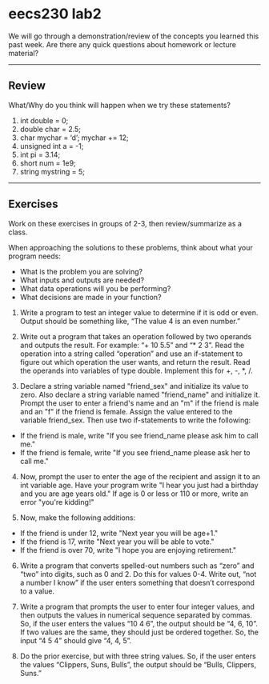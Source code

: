 # eecs230 lab2

We will go through a demonstration/review of the concepts you learned this past week.
Are there any quick questions about homework or lecture material?

--------------
Review
--------------

What/Why do you think will happen when we try these statements?

1. int double = 0;
2. double char = 2.5;
3. char mychar = ‘d’; mychar += 12;
4. unsigned int a = -1;
5. int pi = 3.14;
6. short num = 1e9;
7. string mystring = 5;

--------------
Exercises
--------------

Work on these exercises in groups of 2-3, then review/summarize as a class.

When approaching the solutions to these problems, think about what your program needs:
  - What is the problem you are solving?
  - What inputs and outputs are needed?
  - What data operations will you be performing?
  - What decisions are made in your function?

1. Write a program to test an integer value to determine if it is odd or even.
Output should be something like, “The value 4 is an even number.”

2. Write out a program that takes an operation followed by two operands and
outputs the result. For example: “+ 10 5.5” and “* 2 3”. Read the operation into a
string called “operation” and use an if-statement to figure out which operation the
user wants, and return the result. Read the operands into variables of type double.
Implement this for +, -, *, /.

3. Declare a string variable named "friend_sex" and initialize its value to zero.
Also declare a string variable named "friend_name" and initialize it.
Prompt the user to enter a friend's name and an "m" if the friend is male
and an "f" if the friend is female.
Assign the value entered to the variable friend_sex.
Then use two if-statements to write the following:
  - If the friend is male, write "If you see friend_name please ask him to call me."
  - If the friend is female, write "If you see friend_name please ask her to call me."

4. Now, prompt the user to enter the age of the recipient and assign it to an int
variable age. Have your program write "I hear you just had a birthday and you are age
years old." If age is 0 or less or 110 or more, write an error "you're kidding!"

5. Now, make the following additions:
  - If the friend is under 12, write "Next year you will be age+1."
  - If the friend is 17, write "Next year you will be able to vote."
  - If the friend is over 70, write "I hope you are enjoying retirement."

6. Write a program that converts spelled-out numbers such as “zero” and “two” into digits,
such as 0 and 2. Do this for values 0-4. Write out, “not a number I know” if the user
enters something that doesn’t correspond to a value.

7. Write a program that prompts the user to enter four integer values, and then outputs
the values in numerical sequence separated by commas.
So, if the user enters the values “10 4 6”, the output should be “4, 6, 10”.
If two values are the same, they should just be ordered together.
So, the input “4 5 4” should give “4, 4, 5”.

8. Do the prior exercise, but with three string values.
So, if the user enters the values “Clippers, Suns, Bulls”,
the output should be “Bulls, Clippers, Suns.”
